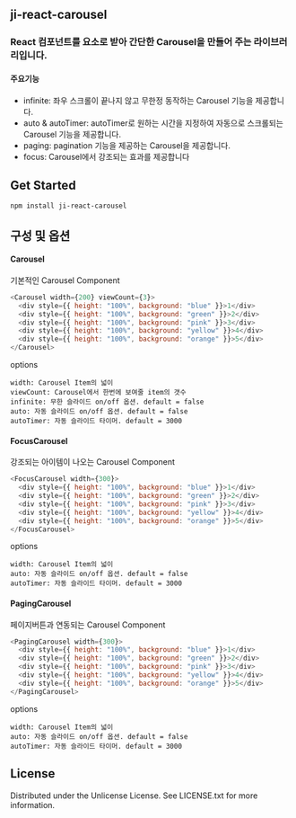 ## ji-react-carousel
### React 컴포넌트를 요소로 받아 간단한 Carousel을 만들어 주는 라이브러리입니다.
#### 주요기능
- infinite: 좌우 스크롤이 끝나지 않고 무한정 동작하는 Carousel 기능을 제공합니다.
- auto & autoTimer: autoTimer로 원하는 시간을 지정하여 자동으로 스크롤되는 Carousel 기능을 제공합니다.
- paging: pagination 기능을 제공하는 Carousel을 제공합니다.
- focus: Carousel에서 강조되는 효과를 제공합니다

## Get Started
```
npm install ji-react-carousel
```

## 구성 및 옵션
#### Carousel
기본적인 Carousel Component
```javascript
<Carousel width={200} viewCount={3}>
  <div style={{ height: "100%", background: "blue" }}>1</div>
  <div style={{ height: "100%", background: "green" }}>2</div>
  <div style={{ height: "100%", background: "pink" }}>3</div>
  <div style={{ height: "100%", background: "yellow" }}>4</div>
  <div style={{ height: "100%", background: "orange" }}>5</div>
</Carousel>
```
options
```
width: Carousel Item의 넓이
viewCount: Carousel에서 한번에 보여줄 item의 갯수
infinite: 무한 슬라이드 on/off 옵션. default = false
auto: 자동 슬라이드 on/off 옵션. default = false
autoTimer: 자동 슬라이드 타이머. default = 3000
```
#### FocusCarousel
강조되는 아이템이 나오는 Carousel Component
```javascript
<FocusCarousel width={300}>
  <div style={{ height: "100%", background: "blue" }}>1</div>
  <div style={{ height: "100%", background: "green" }}>2</div>
  <div style={{ height: "100%", background: "pink" }}>3</div>
  <div style={{ height: "100%", background: "yellow" }}>4</div>
  <div style={{ height: "100%", background: "orange" }}>5</div>
</FocusCarousel>
```
options
```
width: Carousel Item의 넓이
auto: 자동 슬라이드 on/off 옵션. default = false
autoTimer: 자동 슬라이드 타이머. default = 3000
```
#### PagingCarousel
페이지버튼과 연동되는 Carousel Component
```javascript
<PagingCarousel width={300}>
  <div style={{ height: "100%", background: "blue" }}>1</div>
  <div style={{ height: "100%", background: "green" }}>2</div>
  <div style={{ height: "100%", background: "pink" }}>3</div>
  <div style={{ height: "100%", background: "yellow" }}>4</div>
  <div style={{ height: "100%", background: "orange" }}>5</div>
</PagingCarousel>
```
options
```
width: Carousel Item의 넓이
auto: 자동 슬라이드 on/off 옵션. default = false
autoTimer: 자동 슬라이드 타이머. default = 3000
```

## License
Distributed under the Unlicense License. See LICENSE.txt for more information.
